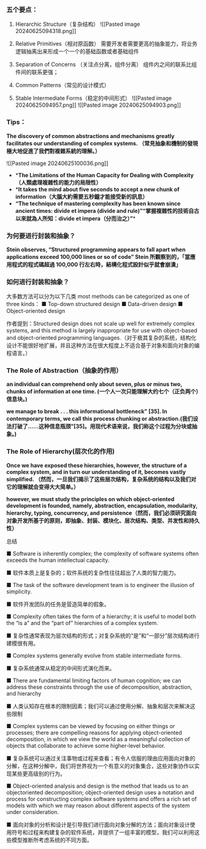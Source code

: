 ### 五个要点：


1. Hierarchic Structure（复杂结构）
![[Pasted image 20240625094318.png]]

2. Relative Primitives（相对原函数）
需要开发者需要更高的抽象能力，将业务逻辑抽离出来形成一个一个的基础函数或者基础组件

3. Separation of Concerns （关注点分离，组件分离）
组件内之间的联系比组件间的联系更强；

4. Common Patterns（常见的设计模式）

5. Stable Intermediate Forms（稳定的中间形式） 
![[Pasted image 20240625094957.png]]
![[Pasted image 20240625094903.png]]


### Tips：



**The discovery of common abstractions and mechanisms greatly facilitates our understanding of complex systems. （常見抽象和機制的發現極大地促進了我們對複雜系統的理解。）**

![[Pasted image 20240625100036.png]]

* ***The Limitations of the Human Capacity for Dealing with Complexity（人類處理複雜性的能力的局限性）**
* ***It takes the mind about five seconds to accept a new chunk of information（大腦大約需要五秒鐘才能接受新的訊息）**
* **“The technique of mastering complexity has been known since ancient times: divide et impera (divide and rule)”“掌握複雜性的技術自古以來就為人所知：divide et impera（分而治之）”***

### 为何要进行封装和抽象？


**Stein observes, “Structured programming appears to fall apart when applications exceed 100,000 lines or so of code” Stein 所觀察到的，「當應用程式的程式碼超過 100,000 行左右時，結構化程式設計似乎就會崩潰」**

### 如何进行封装和抽象？

大多数方法可以分为以下几类
 most methods can be categorized as one of three kinds：
 ■ Top-down structured design 
 ■ Data-driven design 
 ■ Object-oriented design

作者提到：Structured design does not scale up well for extremely complex systems, and this method is largely inappropriate for use with object-based and object-oriented programming languages.（对于极其复杂的系统，结构化设计不能很好地扩展，并且这种方法在很大程度上不适合基于对象和面向对象的编程语言。）

### The Role of Abstraction（抽象的作用）

**an individual can comprehend only about seven, plus or minus two, chunks of information at one time. (一个人一次只能理解大约七个（正负两个）信息块。)**

 **we manage to break . . . this informational bottleneck” [35]. In contemporary terms, we call this process chunking or abstraction.(我们设法打破了……这种信息瓶颈”[35]。用现代术语来说，我们称这个过程为分块或抽象。)**

### The Role of Hierarchy(层次化的作用)

**Once we have exposed these hierarchies, however, the structure of a complex system, and in turn our understanding of it, becomes vastly simplified. （然而，一旦我们揭示了这些层次结构，复杂系统的结构以及我们对它的理解就会变得大大简单。）**


**however, we must study the principles on which object-oriented development is founded, namely, abstraction, encapsulation, modularity, hierarchy, typing, concurrency, and persistence（然而，我们必须研究面向对象开发所基于的原则，即抽象、封装、模块化、层次结构、类型、并发性和持久性）**


总结

■ Software is inherently complex; the complexity of software systems often exceeds the human intellectual capacity.

■ 软件本质上是复杂的；软件系统的复杂性往往超出了人类的智力能力。

■ The task of the software development team is to engineer the illusion of simplicity.

■ 软件开发团队的任务是营造简单的假象。

■ Complexity often takes the form of a hierarchy; it is useful to model both the “is a” and the “part of” hierarchies of a complex system.

■ 复杂性通常表现为层次结构的形式；对复杂系统的“是”和“一部分”层次结构进行建模很有用。

■ Complex systems generally evolve from stable intermediate forms.

■ 复杂系统通常从稳定的中间形式演化而来。

■ There are fundamental limiting factors of human cognition; we can address these constraints through the use of decomposition, abstraction, and hierarchy

■ 人类认知存在根本的限制因素；我们可以通过使用分解、抽象和层次来解决这些限制

■ Complex systems can be viewed by focusing on either things or processes; there are compelling reasons for applying object-oriented decomposition, in which we view the world as a meaningful collection of objects that collaborate to achieve some higher-level behavior. 

■ 复杂系统可以通过关注事物或过程来查看；有令人信服的理由应用面向对象的分解，在这种分解中，我们将世界视为一个有意义的对象集合，这些对象协作以实现某些更高级别的行为。

■ Object-oriented analysis and design is the method that leads us to an objectoriented decomposition; object-oriented design uses a notation and process for constructing complex software systems and offers a rich set of models with which we may reason about different aspects of the system under consideration.

■ 面向对象的分析和设计是引导我们进行面向对象分解的方法；面向对象设计使用符号和过程来构建复杂的软件系统，并提供了一组丰富的模型，我们可以利用这些模型推断所考虑系统的不同方面。

